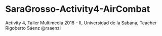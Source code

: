 # SaraGrosso-Activity4-AirCombat
Activity 4, Taller Multimedia 2018 - II, Universidad de la Sabana, Teacher Rigoberto Sáenz @rsaenzi

